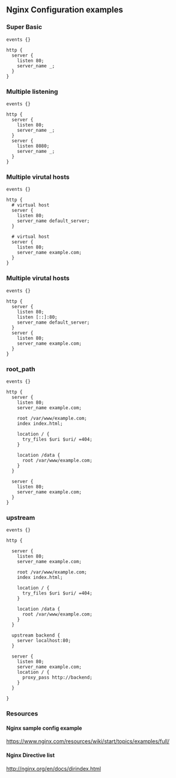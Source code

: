 ## Nginx Configuration examples

### Super Basic
```
events {}

http {
  server {
    listen 80;
    server_name _;
  }
}
```

### Multiple listening
```
events {}

http {
  server {
    listen 80;
    server_name _;
  }
  server {
    listen 8080;
    server_name _;
  }
}
```

### Multiple virutal hosts
```
events {}

http {
  # virtual host
  server {
    listen 80;
    server_name default_server;
  }

  # virtual host
  server {
    listen 80;
    server_name example.com;
  }
}
```


### Multiple virutal hosts
```
events {}

http {
  server {
    listen 80;
    listen [::]:80;
    server_name default_server;
  }
  server {
    listen 80;
    server_name example.com;
  }
}
```

### root_path
```
events {}

http {
  server {
    listen 80;
    server_name example.com;

    root /var/www/example.com;
    index index.html;

    location / {
      try_files $uri $uri/ =404;
    }

    location /data {
      root /var/www/example.com;
    }
  }

  server {
    listen 80;
    server_name example.com;
  }
}
```

### upstream
```
events {}

http {
  
  server {
    listen 80;
    server_name example.com;

    root /var/www/example.com;
    index index.html;

    location / {
      try_files $uri $uri/ =404;
    }

    location /data {
      root /var/www/example.com;
    }
  }

  upstream backend {
    server localhost:80;
  }

  server {
    listen 80;
    server_name example.com;
    location / {
      proxy_pass http://backend;
    }
  }

}
```


### Resources
#### Nginx sample config example
https://www.nginx.com/resources/wiki/start/topics/examples/full/

#### Nginx Directive list
http://nginx.org/en/docs/dirindex.html